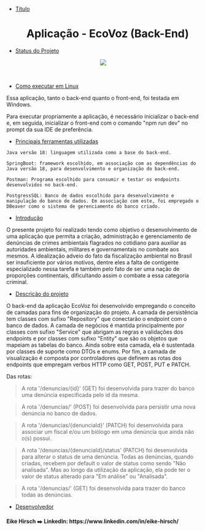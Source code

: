 * [Título](#Título) <h1 align="center">Aplicação - EcoVoz (Back-End)</h1>

* [Status do Projeto](#Status-do-Projeto)

<p align="center">
<img src="https://img.shields.io/badge/Status-Concluído-green">
</p>
<br>

* [Como executar em Linux](#Como-executar-em-Linux)

Essa aplicação, tanto o back-end quanto o front-end, foi testada em Windows.

Para executar propriamente a aplicação, é necessário inicializar o back-end e, em seguida, inicializar o front-end com o comando "npm run dev" no prompt da sua IDE de preferência.
* [Principais ferramentas utilizadas](#Ferramentas-utilizadas)

 `Java versão 18: linguagem utilizada como a base do back-end.`

 `SpringBoot: framework escolhido, em associação com as dependências do Java versão 18, para desenvolvimento e organização do back-end.`

  `Postman: Programa escolhido para consumir e testar os endpoints desenvolvidos no back-end.`

  `PostgressSQL: Banco de dados escolhido para desenvolvimento e manipulação do banco de dados. Em associação com este, foi empregado o DBeaver como o sistema de gerenciamento do banco
  criado.`
 
* [Introdução](#Introducao)

O presente projeto foi realizado tendo como objetivo o desenvolvimento de uma aplicação que permita a criação, administração e gerenciamento de denúncias de crimes ambientais flagrados no cotidiano para auxiliar as autoridades ambientais, militares e governamentais no combate aos mesmos. A idealização adveio do fato da fiscalização ambiental no Brasil ser insuficiente por vários motivos, dentre eles a falta de contigente especializado nessa tarefa e também pelo fato de ser uma nação de proporções continentais, dificultando assim o combate a essa categoria criminal.

* [Descrição do projeto](#Descriçao-do-projeto)

<p>O back-end da aplicação EcoVoz foi desenvolvido empregando o conceito de camadas para fins de organização do projeto. A camada de persistência tem classes com sufixo "Repository" que conectarão o endpoint com o banco de dados. A camada de negócios é mantida principalmente por classes com sufixo "Service" que abrigam as regras e validações dos endpoints e por classes com sufixo "Entity" que são os objetos que mapeiam as tabelas do banco. Ainda sobre esta camada, ela é sustentada por classes de suporte como DTOs e enums. Por fim, a camada de visualização é composta por controladores que definem as rotas dos endpoints que empregam verbos HTTP como GET, POST, PUT e PATCH.

Das rotas:

> A rota '/denuncias/{id}' (GET) foi desenvolvida para trazer do banco uma denúncia especificada pelo id da mesma.

> A rota '/denuncias/' (POST) foi desenvolvida para persistir uma nova denúncia no banco de dados.

> A rota '/denuncias/{denunciaId}' (PATCH) foi desenvolvida para associar um fiscal e/ou um biólogo em uma denúncia que ainda não o(s) possui.

> A rota '/denuncias/{denunciaId}/status' (PATCH) foi desenvolvida para alterar o status de uma denúncia. Todas as denúncias, quando criadas, recebem por default o valor de status como sendo "Não analisada". Mas ao longo da utilização da aplicação, ela pode ter o valor de status alterado para "Em análise" ou "Analisada".

> A rota '/denuncias/' (GET) foi desenvolvida para trazer do banco todas as denúncias.


</p>

* [Desenvolvedor](#Desenvolvedor)
<h4>Eike Hirsch ✒️ LinkedIn: https://www.linkedin.com/in/eike-hirsch/</h4>
